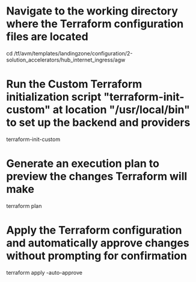 # Navigate to the working directory where the Terraform configuration files are located
cd /tf/avm/templates/landingzone/configuration/2-solution_accelerators/hub_internet_ingress/agw

# Run the **Custom** Terraform initialization script "terraform-init-custom" at location "/usr/local/bin" to set up the backend and providers
terraform-init-custom 

# Generate an execution plan to preview the changes Terraform will make
terraform plan

# Apply the Terraform configuration and automatically approve changes without prompting for confirmation
terraform apply -auto-approve
